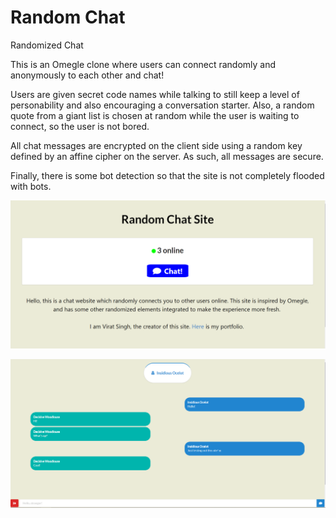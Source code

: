 # Random Chat
Randomized Chat

This is an Omegle clone where users can connect randomly and anonymously to each other and chat!

Users are given secret code names while talking to still keep a level of personability and also encouraging a conversation starter. Also, a random quote from a giant list is chosen at random while the user is waiting to connect, so the user is not bored.

All chat messages are encrypted on the client side using a random key defined by an affine cipher on the server. As such, all messages are secure.

Finally, there is some bot detection so that the site is not completely flooded with bots.

![homepage](example-images/randomchathomepage.PNG)

![examplechat](example-images/chatApp.PNG)
